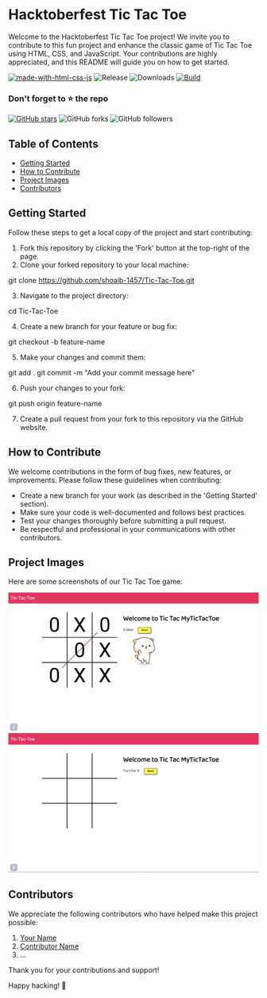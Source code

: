 # Hacktoberfest Tic Tac Toe

Welcome to the Hacktoberfest Tic Tac Toe project! We invite you to contribute to this fun project and enhance the classic game of Tic Tac Toe using HTML, CSS, and JavaScript. Your contributions are highly appreciated, and this README will guide you on how to get started.

[![made-with-html-css-js](https://img.shields.io/badge/Made%20with-Flutter-1f425f.svg)](https://flutter.dev/) ![Release](https://img.shields.io/github/v/release/TheGuyDangerous/Voicerra) ![Downloads](https://img.shields.io/github/downloads/TheGuyDangerous/Voicerra/total)
[![Build](https://github.com/TheGuyDangerous/Voicerra/actions/workflows/flutter-ci.yml/badge.svg)](https://github.com/TheGuyDangerous/Voicerra/actions/workflows/flutter-ci.yml)

### Don't forget to :star: the repo

[![GitHub stars](https://img.shields.io/github/stars/shoaib-1457/Tic-Tac-Toe.svg?style=social&label=Star)](https://github.com//shoaib-1457/Tic-Tac-Toe) ![GitHub forks](https://img.shields.io/github/forks/shoaib-1457/Tic-Tac-Toe.svg?style=social&label=Forks) ![GitHub followers](https://img.shields.io/github/followers/neutx.svg?style=social&label=Follow)


## Table of Contents
- [Getting Started](#getting-started)
- [How to Contribute](#how-to-contribute)
- [Project Images](#project-images)
- [Contributors](#contributors)

## Getting Started

Follow these steps to get a local copy of the project and start contributing:

1. Fork this repository by clicking the 'Fork' button at the top-right of the page.
2. Clone your forked repository to your local machine:

git clone https://github.com/shoaib-1457/Tic-Tac-Toe.git

3. Navigate to the project directory:

cd Tic-Tac-Toe

4. Create a new branch for your feature or bug fix:

git checkout -b feature-name

5. Make your changes and commit them:

git add .
git commit -m "Add your commit message here"

6. Push your changes to your fork:

git push origin feature-name

7. Create a pull request from your fork to this repository via the GitHub website.

## How to Contribute

We welcome contributions in the form of bug fixes, new features, or improvements. Please follow these guidelines when contributing:

- Create a new branch for your work (as described in the 'Getting Started' section).
- Make sure your code is well-documented and follows best practices.
- Test your changes thoroughly before submitting a pull request.
- Be respectful and professional in your communications with other contributors.

## Project Images

Here are some screenshots of our Tic Tac Toe game:

![Tic Tac Toe Screenshot 1](/assets/media/pic1.jpg)
![Tic Tac Toe Screenshot 2](/assets/media/pic2.jpg)

## Contributors

We appreciate the following contributors who have helped make this project possible:

1. [Your Name](https://github.com/shoaib-1457)
2. [Contributor Name](https://github.com/neutx)
3. ...

Thank you for your contributions and support!

Happy hacking! 🚀
